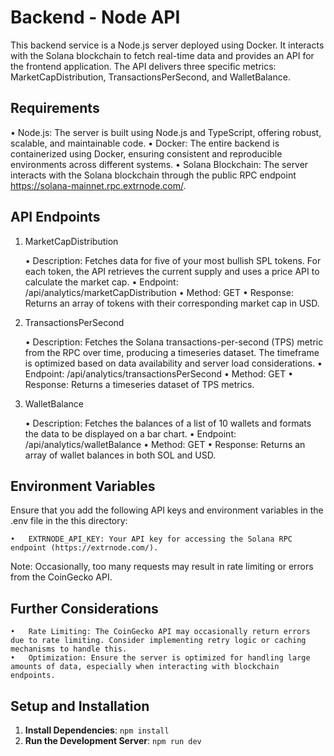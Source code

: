 # Backend - Node API

This backend service is a Node.js server deployed using Docker. It interacts with the Solana blockchain to fetch real-time data and provides an API for the frontend application. The API delivers three specific metrics: MarketCapDistribution, TransactionsPerSecond, and WalletBalance.

## Requirements

• Node.js: The server is built using Node.js and TypeScript, offering robust, scalable, and maintainable code.
• Docker: The entire backend is containerized using Docker, ensuring consistent and reproducible environments across different systems.
• Solana Blockchain: The server interacts with the Solana blockchain through the public RPC endpoint https://solana-mainnet.rpc.extrnode.com/.

## API Endpoints

1. MarketCapDistribution

   • Description: Fetches data for five of your most bullish SPL tokens. For each token, the API retrieves the current supply and uses a price API to calculate the market cap.
   • Endpoint: /api/analytics/marketCapDistribution
   • Method: GET
   • Response: Returns an array of tokens with their corresponding market cap in USD.

2. TransactionsPerSecond

   • Description: Fetches the Solana transactions-per-second (TPS) metric from the RPC over time, producing a timeseries dataset. The timeframe is optimized based on data availability and server load considerations.
   • Endpoint: /api/analytics/transactionsPerSecond
   • Method: GET
   • Response: Returns a timeseries dataset of TPS metrics.

3. WalletBalance

   • Description: Fetches the balances of a list of 10 wallets and formats the data to be displayed on a bar chart.
   • Endpoint: /api/analytics/walletBalance
   • Method: GET
   • Response: Returns an array of wallet balances in both SOL and USD.

## Environment Variables

Ensure that you add the following API keys and environment variables in the .env file in the this directory:

    •	EXTRNODE_API_KEY: Your API key for accessing the Solana RPC endpoint (https://extrnode.com/).

Note: Occasionally, too many requests may result in rate limiting or errors from the CoinGecko API.

## Further Considerations

	•	Rate Limiting: The CoinGecko API may occasionally return errors due to rate limiting. Consider implementing retry logic or caching mechanisms to handle this.
	•	Optimization: Ensure the server is optimized for handling large amounts of data, especially when interacting with blockchain endpoints.

## Setup and Installation

1. **Install Dependencies**: `npm install`
2. **Run the Development Server**: `npm run dev`